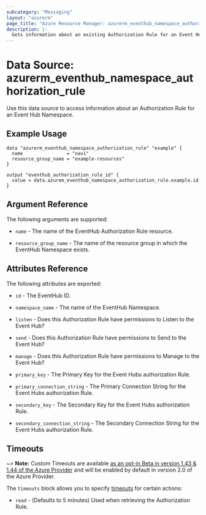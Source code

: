 ```yaml
---
subcategory: "Messaging"
layout: "azurerm"
page_title: "Azure Resource Manager: azurerm_eventhub_namespace_authorization_rule"
description: |-
  Gets information about an existing Authorization Rule for an Event Hub Namespace.
---
```


# Data Source: azurerm_eventhub_namespace_authorization_rule

Use this data source to access information about an Authorization Rule for an Event Hub Namespace.

## Example Usage

```hcl
data "azurerm_eventhub_namespace_authorization_rule" "example" {
  name                = "navi"
  resource_group_name = "example-resources"
}

output "eventhub_authorization_rule_id" {
  value = data.azurem_eventhub_namespace_authorization_rule.example.id
}
```

## Argument Reference

The following arguments are supported:

* `name` - The name of the EventHub Authorization Rule resource. 

* `resource_group_name` - The name of the resource group in which the EventHub Namespace exists.

## Attributes Reference

The following attributes are exported:

* `id` - The EventHub ID.

* `namespace_name` - The name of the EventHub Namespace. 

* `listen` - Does this Authorization Rule have permissions to Listen to the Event Hub?

* `send` - Does this Authorization Rule have permissions to Send to the Event Hub?

* `manage` - Does this Authorization Rule have permissions to Manage to the Event Hub?

* `primary_key` - The Primary Key for the Event Hubs authorization Rule.

* `primary_connection_string` - The Primary Connection String for the Event Hubs authorization Rule.

* `secondary_key` - The Secondary Key for the Event Hubs authorization Rule.

* `secondary_connection_string` - The Secondary Connection String for the Event Hubs authorization Rule.


## Timeouts

~> **Note:** Custom Timeouts are available [as an opt-in Beta in version 1.43 & 1.44 of the Azure Provider](/docs/providers/azurerm/guides/2.0-beta.html) and will be enabled by default in version 2.0 of the Azure Provider.

The `timeouts` block allows you to specify [timeouts](https://www.terraform.io/docs/configuration/resources.html#timeouts) for certain actions:

* `read` - (Defaults to 5 minutes) Used when retrieving the Authorization Rule.
